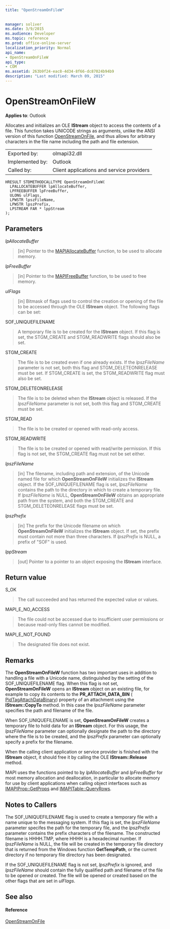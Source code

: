 ```yaml
---
title: "OpenStreamOnFileW"
 
 
manager: soliver
ms.date: 3/9/2015
ms.audience: Developer
ms.topic: reference
ms.prod: office-online-server
localization_priority: Normal
api_name:
- OpenStreamOnFileW
api_type:
- COM
ms.assetid: 263b9f24-eac8-4d34-8f66-dc87024b94b9
description: "Last modified: March 09, 2015"
---
```


# OpenStreamOnFileW

  
  
**Applies to**: Outlook 
  
Allocates and initializes an OLE **IStream** object to access the contents of a file. This function takes UNICODE strings as arguments, unlike the ANSI version of this function [OpenStreamOnFile](openstreamonfile.md), and thus allows for arbitrary characters in the file name including the path and file extension.
  
|||
|:-----|:-----|
|Exported by:  <br/> |olmapi32.dll  <br/> |
|Implemented by:  <br/> |Outlook  <br/> |
|Called by:  <br/> |Client applications and service providers  <br/> |
   
```
HRESULT STDMETHODCALLTYPE OpenStreamOnFileW(
  LPALLOCATEBUFFER lpAllocateBuffer,
  LPFREEBUFFER lpFreeBuffer,
  ULONG ulFlags,
  LPWSTR lpszFileName,
  LPWSTR lpszPrefix,
  LPSTREAM FAR * lppStream
);
```

## Parameters

 _lpAllocateBuffer_
  
> [in] Pointer to the [MAPIAllocateBuffer](mapiallocatebuffer.md) function, to be used to allocate memory. 
    
 _lpFreeBuffer_
  
> [in] Pointer to the [MAPIFreeBuffer](mapifreebuffer.md) function, to be used to free memory. 
    
 _ulFlags_
  
> [in] Bitmask of flags used to control the creation or opening of the file to be accessed through the OLE **IStream** object. The following flags can be set: 
    
SOF_UNIQUEFILENAME
  
> A temporary file is to be created for the **IStream** object. If this flag is set, the STGM_CREATE and STGM_READWRITE flags should also be set. 
    
STGM_CREATE
  
> The file is to be created even if one already exists. If the  _lpszFileName_ parameter is not set, both this flag and STGM_DELETEONRELEASE must be set. If STGM_CREATE is set, the STGM_READWRITE flag must also be set. 
    
STGM_DELETEONRELEASE
  
> The file is to be deleted when the **IStream** object is released. If the  _lpszFileName_ parameter is not set, both this flag and STGM_CREATE must be set. 
    
STGM_READ
  
> The file is to be created or opened with read-only access.
    
STGM_READWRITE
  
> The file is to be created or opened with read/write permission. If this flag is not set, the STGM_CREATE flag must not be set either.
    
 _lpszFileName_
  
> [in] The filename, including path and extension, of the Unicode named file for which **OpenStreamOnFileW** initializes the **IStream** object. If the SOF_UNIQUEFILENAME flag is set,  _lpszFileName_ contains the path to the directory in which to create a temporary file. If  _lpszFileName_ is NULL, **OpenStreamOnFileW** obtains an appropriate path from the system, and both the STGM_CREATE and STGM_DELETEONRELEASE flags must be set. 
    
 _lpszPrefix_
  
> [in] The prefix for the Unicode filename on which **OpenStreamOnFileW** initializes the **IStream** object. If set, the prefix must contain not more than three characters. If  _lpszPrefix_ is NULL, a prefix of "SOF" is used. 
    
 _lppStream_
  
> [out] Pointer to a pointer to an object exposing the **IStream** interface. 
    
## Return value

S_OK
  
> The call succeeded and has returned the expected value or values.
    
MAPI_E_NO_ACCESS
  
> The file could not be accessed due to insufficient user permissions or because read-only files cannot be modified.
    
MAPI_E_NOT_FOUND
  
> The designated file does not exist.
    
## Remarks

The **OpenStreamOnFileW** function has two important uses in addition to handling a file with a Unicode name, distinguished by the setting of the SOF_UNIQUEFILENAME flag. When this flag is not set, **OpenStreamOnFileW** opens an **IStream** object on an existing file, for example to copy its contents to the **PR_ATTACH_DATA_BIN** ( [PidTagAttachDataBinary](pidtagattachdatabinary-canonical-property.md)) property of an attachment using the **IStream::CopyTo** method. In this case the  _lpszFileName_ parameter specifies the path and filename of the file. 
  
When SOF_UNIQUEFILENAME is set, **OpenStreamOnFileW** creates a temporary file to hold data for an **IStream** object. For this usage, the  _lpszFileName_ parameter can optionally designate the path to the directory where the file is to be created, and the  _lpszPrefix_ parameter can optionally specify a prefix for the filename. 
  
When the calling client application or service provider is finished with the **IStream** object, it should free it by calling the OLE **IStream::Release** method. 
  
MAPI uses the functions pointed to by  _lpAllocateBuffer_ and  _lpFreeBuffer_ for most memory allocation and deallocation, in particular to allocate memory for use by client applications when calling object interfaces such as [IMAPIProp::GetProps](imapiprop-getprops.md) and [IMAPITable::QueryRows](imapitable-queryrows.md). 
  
## Notes to Callers

The SOF_UNIQUEFILENAME flag is used to create a temporary file with a name unique to the messaging system. If this flag is set, the  _lpszFileName_ parameter specifes the path for the temporary file, and the  _lpszPrefix_ parameter contains the prefix characters of the filename. The constructed filename is <prefix>HHHH.TMP, where HHHH is a hexadecimal number. If  _lpszFileName_ is NULL, the file will be created in the temporary file directory that is returned from the Windows function **GetTempPath**, or the current directory if no temporary file directory has been designated.
  
If the SOF_UNIQUEFILENAME flag is not set,  _lpszPrefix_ is ignored, and  _lpszFileName_ should contain the fully qualified path and filename of the file to be opened or created. The file will be opened or created based on the other flags that are set in  _ulFlags_.
  
## See also

#### Reference

[OpenStreamOnFile](openstreamonfile.md)

